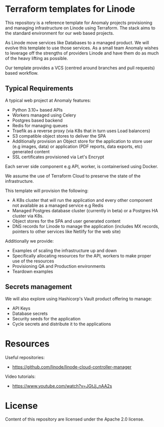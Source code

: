 # Terraform templates for Linode

This repository is a reference template for Anomaly projects provisioning and managing infrastructure on Linode using Terraform. The stack aims to the standard environment for our web based projects.

As Linode move services like Databases to a managed product. We will evolve this template to use those services. As a small team Anomaly wishes to leverage off the strengths of providers Linode and have them do as much of the heavy lifting as possible.

Our template provides a VCS (centred around branches and pull requests) based workflow.
## Typical Requirements

A typical web project at Anomaly features:

- Python 3.10+ based APIs
- Workers managed using Celery
- Postgres based backend
- Redis for managing queues
- Traefik as a reverse proxy (via K8s that in turn uses Load balancers)
- S3 compatible object stores to deliver the SPA
- Additionally provision an Object store for the application to store user (e.g images, data) or application (PDF reports, data exports, etc) generated content
- SSL certificates provisioned via Let's Encrypt

Each server side component e.g API, worker, is containerised using Docker.

We assume the use of Terraform Cloud to preserve the state of the infrastructure.

This template will provision the following:
- A K8s cluster that will run the application and every other component not available as a managed service e.g Redis
- Managed Postgres database cluster (currently in beta) or a Postgres HA cluster via K8s.
- Object stores for the SPA and user generated content
- DNS records for Linode to manage the application (includes MX records, pointers to other services like Netlify for the web site)

Additionally we provide:

- Examples of scaling the infrastructure up and down
- Specifically allocating resources for the API, workers to make proper use of the resources
- Provisioning QA and Production environments
- Teardown examples

## Secrets management

We will also explore using Hashicorp's Vault product offering to manage:
- API Keys
- Database secrets
- Security seeds for the application
- Cycle secrets and distribute it to the applications

# Resources

Useful repositories:
- https://github.com/linode/linode-cloud-controller-manager


Video tutorials:
- https://www.youtube.com/watch?v=JGtJj_nAA2s

# License
Content of this repository are licensed under the Apache 2.0 license.